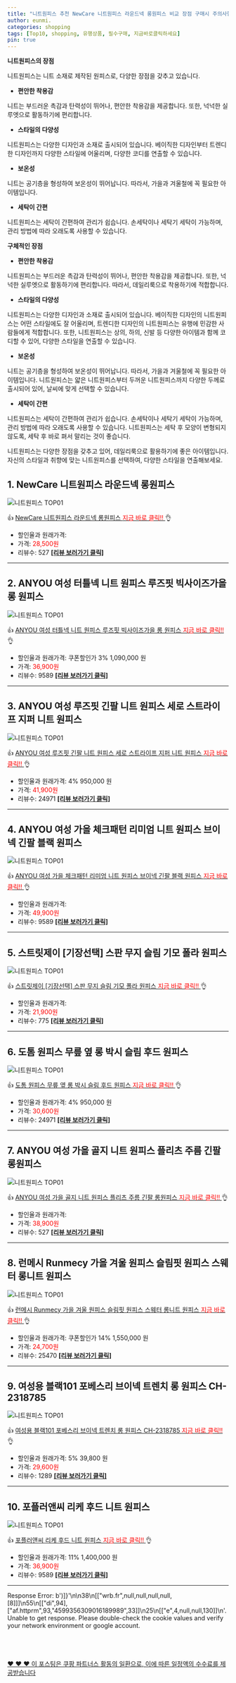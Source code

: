 ```yaml
---
title: "니트원피스 추천 NewCare 니트원피스 라운드넥 롱원피스 비교 장점 구매시 주의사항"
author: eunmi.
categories: shopping
tags: [Top10, shopping, 유행상품, 필수구매, 지금바로클릭하세요]
pin: true
---
```

**니트원피스의 장점**

니트원피스는 니트 소재로 제작된 원피스로, 다양한 장점을 갖추고 있습니다.

* **편안한 착용감**

니트는 부드러운 촉감과 탄력성이 뛰어나, 편안한 착용감을 제공합니다. 또한, 넉넉한 실루엣으로 활동하기에 편리합니다.

* **스타일의 다양성**

니트원피스는 다양한 디자인과 소재로 출시되어 있습니다. 베이직한 디자인부터 트렌디한 디자인까지 다양한 스타일에 어울리며, 다양한 코디를 연출할 수 있습니다.

* **보온성**

니트는 공기층을 형성하여 보온성이 뛰어납니다. 따라서, 가을과 겨울철에 꼭 필요한 아이템입니다.

* **세탁이 간편**

니트원피스는 세탁이 간편하여 관리가 쉽습니다. 손세탁이나 세탁기 세탁이 가능하며, 관리 방법에 따라 오래도록 사용할 수 있습니다.

**구체적인 장점**

* **편안한 착용감**

니트원피스는 부드러운 촉감과 탄력성이 뛰어나, 편안한 착용감을 제공합니다. 또한, 넉넉한 실루엣으로 활동하기에 편리합니다. 따라서, 데일리룩으로 착용하기에 적합합니다.

* **스타일의 다양성**

니트원피스는 다양한 디자인과 소재로 출시되어 있습니다. 베이직한 디자인의 니트원피스는 어떤 스타일에도 잘 어울리며, 트렌디한 디자인의 니트원피스는 유행에 민감한 사람들에게 적합합니다. 또한, 니트원피스는 상의, 하의, 신발 등 다양한 아이템과 함께 코디할 수 있어, 다양한 스타일을 연출할 수 있습니다.

* **보온성**

니트는 공기층을 형성하여 보온성이 뛰어납니다. 따라서, 가을과 겨울철에 꼭 필요한 아이템입니다. 니트원피스는 얇은 니트원피스부터 두꺼운 니트원피스까지 다양한 두께로 출시되어 있어, 날씨에 맞게 선택할 수 있습니다.

* **세탁이 간편**

니트원피스는 세탁이 간편하여 관리가 쉽습니다. 손세탁이나 세탁기 세탁이 가능하며, 관리 방법에 따라 오래도록 사용할 수 있습니다. 니트원피스는 세탁 후 모양이 변형되지 않도록, 세탁 후 바로 펴서 말리는 것이 좋습니다.

니트원피스는 다양한 장점을 갖추고 있어, 데일리룩으로 활용하기에 좋은 아이템입니다. 자신의 스타일과 취향에 맞는 니트원피스를 선택하여, 다양한 스타일을 연출해보세요.

   

## 1. NewCare 니트원피스 라운드넥 롱원피스

![니트원피스 TOP01](https://thumbnail9.coupangcdn.com/thumbnails/remote/230x230ex/image/vendor_inventory/959c/e83c89dfbf5702b0d0d96fd4d1b72f2e0f3d6ad22ff84731dd4344b7cbd1.png)


👍 [NewCare 니트원피스 라운드넥 롱원피스 <font color=red> 지금 바로 클릭!! </font> ](https://link.coupang.com/re/AFFSDP?lptag=AF3617701&subid=GithubCoopas&pageKey=315102369&traceid=V0-153&itemId=1001336789&vendorItemId=86738348533) 👌 


- 할인율과 원래가격: 
- 가격: <span style='color:red'>28,500원</span>
- 리뷰수: 527  [**[리뷰 보러가기 클릭]**](https://link.coupang.com/re/AFFSDP?lptag=AF3617701&subid=GithubCoopas&pageKey=315102369&traceid=V0-153&itemId=1001336789&vendorItemId=86738348533)

---


   

## 2. ANYOU 여성 터틀넥 니트 원피스 루즈핏 빅사이즈가을 롱 원피스

![니트원피스 TOP01](https://thumbnail6.coupangcdn.com/thumbnails/remote/230x230ex/image/vendor_inventory/6737/463e4536333f86a4613440fbbf3379c487258a29dd6517ea8b09fdd67f20.jpg)


👍 [ANYOU 여성 터틀넥 니트 원피스 루즈핏 빅사이즈가을 롱 원피스 <font color=red> 지금 바로 클릭!! </font> ](https://link.coupang.com/re/AFFSDP?lptag=AF3617701&subid=GithubCoopas&pageKey=7610990244&traceid=V0-153&itemId=20157256666&vendorItemId=87250009409) 👌 


- 할인율과 원래가격: 쿠폰할인가 3%  1,090,000   원
- 가격: <span style='color:red'>36,900원</span>
- 리뷰수: 9589  [**[리뷰 보러가기 클릭]**](https://link.coupang.com/re/AFFSDP?lptag=AF3617701&subid=GithubCoopas&pageKey=7610990244&traceid=V0-153&itemId=20157256666&vendorItemId=87250009409)

---


   

## 3. ANYOU 여성 루즈핏 긴팔 니트 원피스 세로 스트라이프 지퍼 니트 원피스

![니트원피스 TOP01](https://thumbnail8.coupangcdn.com/thumbnails/remote/230x230ex/image/vendor_inventory/acd9/1b9d411aee175f3b8f266a04edfd40bda308039a36419dbaeabe6b278b85.jpg)


👍 [ANYOU 여성 루즈핏 긴팔 니트 원피스 세로 스트라이프 지퍼 니트 원피스 <font color=red> 지금 바로 클릭!! </font> ](https://link.coupang.com/re/AFFSDP?lptag=AF3617701&subid=GithubCoopas&pageKey=7608808538&traceid=V0-153&itemId=20146316774&vendorItemId=87239516634) 👌 


- 할인율과 원래가격: 4%  950,000   원
- 가격: <span style='color:red'>41,900원</span>
- 리뷰수: 24971  [**[리뷰 보러가기 클릭]**](https://link.coupang.com/re/AFFSDP?lptag=AF3617701&subid=GithubCoopas&pageKey=7608808538&traceid=V0-153&itemId=20146316774&vendorItemId=87239516634)

---


   

## 4. ANYOU 여성 가을 체크패턴 리미엄 니트 원피스 브이넥 긴팔 블랙 원피스

![니트원피스 TOP01](https://thumbnail10.coupangcdn.com/thumbnails/remote/230x230ex/image/vendor_inventory/af5e/ed199fab1c4683b7877c20c25bb0229ecea11c05a04a998ff1df9d9d8bb4.png)


👍 [ANYOU 여성 가을 체크패턴 리미엄 니트 원피스 브이넥 긴팔 블랙 원피스 <font color=red> 지금 바로 클릭!! </font> ](https://link.coupang.com/re/AFFSDP?lptag=AF3617701&subid=GithubCoopas&pageKey=7613166240&traceid=V0-153&itemId=20167850675&vendorItemId=87259758155) 👌 


- 할인율과 원래가격: 
- 가격: <span style='color:red'>49,900원</span>
- 리뷰수: 9589  [**[리뷰 보러가기 클릭]**](https://link.coupang.com/re/AFFSDP?lptag=AF3617701&subid=GithubCoopas&pageKey=7613166240&traceid=V0-153&itemId=20167850675&vendorItemId=87259758155)

---


   

## 5. 스트릿제이 [기장선택] 스판 무지 슬림 기모 폴라 원피스

![니트원피스 TOP01](https://thumbnail7.coupangcdn.com/thumbnails/remote/230x230ex/image/vendor_inventory/8ee2/6f8c874d21a2d1042e09a8c22fcd2de18c42d45a8ef49cfe90a65c3266ff.png)


👍 [스트릿제이 [기장선택] 스판 무지 슬림 기모 폴라 원피스 <font color=red> 지금 바로 클릭!! </font> ](https://link.coupang.com/re/AFFSDP?lptag=AF3617701&subid=GithubCoopas&pageKey=7647292217&traceid=V0-153&itemId=20338074162&vendorItemId=71975727721) 👌 


- 할인율과 원래가격: 
- 가격: <span style='color:red'>21,900원</span>
- 리뷰수: 775  [**[리뷰 보러가기 클릭]**](https://link.coupang.com/re/AFFSDP?lptag=AF3617701&subid=GithubCoopas&pageKey=7647292217&traceid=V0-153&itemId=20338074162&vendorItemId=71975727721)

---


   

## 6. 도톰 원피스 무릎 옆 롱 박시 슬림 후드 원피스

![니트원피스 TOP01](https://thumbnail7.coupangcdn.com/thumbnails/remote/230x230ex/image/vendor_inventory/8942/4b2e2faf3a7f2f931442917030c3a024986a3a39eea43d1bc23d13c82663.jpg)


👍 [도톰 원피스 무릎 옆 롱 박시 슬림 후드 원피스 <font color=red> 지금 바로 클릭!! </font> ](https://link.coupang.com/re/AFFSDP?lptag=AF3617701&subid=GithubCoopas&pageKey=7644331665&traceid=V0-153&itemId=20321800041&vendorItemId=87407202626) 👌 


- 할인율과 원래가격: 4%  950,000   원
- 가격: <span style='color:red'>30,600원</span>
- 리뷰수: 24971  [**[리뷰 보러가기 클릭]**](https://link.coupang.com/re/AFFSDP?lptag=AF3617701&subid=GithubCoopas&pageKey=7644331665&traceid=V0-153&itemId=20321800041&vendorItemId=87407202626)

---


   

## 7. ANYOU 여성 가을 골지 니트 원피스 플리츠 주름 긴팔 롱원피스

![니트원피스 TOP01](https://thumbnail6.coupangcdn.com/thumbnails/remote/230x230ex/image/vendor_inventory/15e7/f74587078d0baf26efc3c8e4c7254e0c320d4d10f2ccf2dede393bae4b0e.jpg)


👍 [ANYOU 여성 가을 골지 니트 원피스 플리츠 주름 긴팔 롱원피스 <font color=red> 지금 바로 클릭!! </font> ](https://link.coupang.com/re/AFFSDP?lptag=AF3617701&subid=GithubCoopas&pageKey=7586485109&traceid=V0-153&itemId=20037835478&vendorItemId=87299047675) 👌 


- 할인율과 원래가격: 
- 가격: <span style='color:red'>38,900원</span>
- 리뷰수: 527  [**[리뷰 보러가기 클릭]**](https://link.coupang.com/re/AFFSDP?lptag=AF3617701&subid=GithubCoopas&pageKey=7586485109&traceid=V0-153&itemId=20037835478&vendorItemId=87299047675)

---


   

## 8. 런메시 Runmecy 가을 겨울 원피스 슬림핏 원피스 스웨터 롱니트 원피스

![니트원피스 TOP01](https://thumbnail8.coupangcdn.com/thumbnails/remote/230x230ex/image/vendor_inventory/d68b/9e3fa2a9fca13a2a1233a39535860554ad3cae3929eb9854746d1c2125a9.jpg)


👍 [런메시 Runmecy 가을 겨울 원피스 슬림핏 원피스 스웨터 롱니트 원피스 <font color=red> 지금 바로 클릭!! </font> ](https://link.coupang.com/re/AFFSDP?lptag=AF3617701&subid=GithubCoopas&pageKey=6729247771&traceid=V0-153&itemId=15674368859&vendorItemId=86899516105) 👌 


- 할인율과 원래가격: 쿠폰할인가 14%  1,550,000   원
- 가격: <span style='color:red'>24,700원</span>
- 리뷰수: 25470  [**[리뷰 보러가기 클릭]**](https://link.coupang.com/re/AFFSDP?lptag=AF3617701&subid=GithubCoopas&pageKey=6729247771&traceid=V0-153&itemId=15674368859&vendorItemId=86899516105)

---


   

## 9. 여성용 블랙101 포베스리 브이넥 트렌치 롱 원피스 CH-2318785

![니트원피스 TOP01](https://thumbnail6.coupangcdn.com/thumbnails/remote/230x230ex/image/rs_quotation_api/awt37qkw/9927f0126c3c4a1ea7fac77219196d28.jpg)


👍 [여성용 블랙101 포베스리 브이넥 트렌치 롱 원피스 CH-2318785 <font color=red> 지금 바로 클릭!! </font> ](https://link.coupang.com/re/AFFSDP?lptag=AF3617701&subid=GithubCoopas&pageKey=7181461081&traceid=V0-153&itemId=18112916353&vendorItemId=85264464622) 👌 


- 할인율과 원래가격: 5%  39,800   원
- 가격: <span style='color:red'>29,600원</span>
- 리뷰수: 1289  [**[리뷰 보러가기 클릭]**](https://link.coupang.com/re/AFFSDP?lptag=AF3617701&subid=GithubCoopas&pageKey=7181461081&traceid=V0-153&itemId=18112916353&vendorItemId=85264464622)

---


   

## 10. 포플러앤씨 리케 후드 니트 원피스

![니트원피스 TOP01](https://thumbnail6.coupangcdn.com/thumbnails/remote/230x230ex/image/vendor_inventory/b631/0e9cd1a1e51888ab37183babf4dee15e0055d630c37a466effb256b8dae8.jpg)


👍 [포플러앤씨 리케 후드 니트 원피스 <font color=red> 지금 바로 클릭!! </font> ](https://link.coupang.com/re/AFFSDP?lptag=AF3617701&subid=GithubCoopas&pageKey=7570161089&traceid=V0-153&itemId=19962712988&vendorItemId=87288147846) 👌 


- 할인율과 원래가격: 11%  1,400,000   원
- 가격: <span style='color:red'>36,900원</span>
- 리뷰수: 9589  [**[리뷰 보러가기 클릭]**](https://link.coupang.com/re/AFFSDP?lptag=AF3617701&subid=GithubCoopas&pageKey=7570161089&traceid=V0-153&itemId=19962712988&vendorItemId=87288147846)

---
Response Error: b')]}\'\n\n38\n[["wrb.fr",null,null,null,null,[8]]]\n55\n[["di",94],["af.httprm",93,"4599356309016189989",33]]\n25\n[["e",4,null,null,130]]\n'. 
Unable to get response.
Please double-check the cookie values and verify your network environment or google account.<br><br><br><br><br> [ ❤ ❤ ❤ 이 포스팅은 쿠팡 파트너스 활동의 일환으로, 이에 따른 일정액의 수수료를 제공받습니다](https://link.coupang.com/a/bcEFyh)
